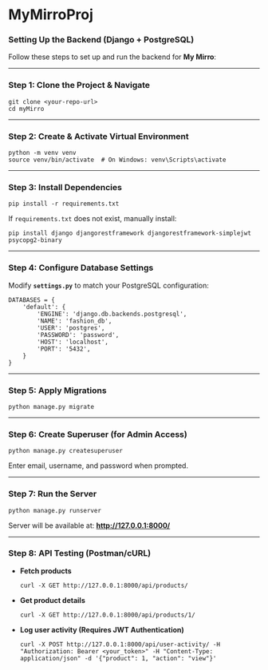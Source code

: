# MyMirroProj

### **Setting Up the Backend (Django + PostgreSQL)**  

Follow these steps to set up and run the backend for **My Mirro**:

---

### **Step 1: Clone the Project & Navigate**
```
git clone <your-repo-url>
cd myMirro
```

---

### **Step 2: Create & Activate Virtual Environment**
```
python -m venv venv
source venv/bin/activate  # On Windows: venv\Scripts\activate
```

---

### **Step 3: Install Dependencies**
```
pip install -r requirements.txt
```
If `requirements.txt` does not exist, manually install:
```
pip install django djangorestframework djangorestframework-simplejwt psycopg2-binary
```

---

### **Step 4: Configure Database Settings**
Modify **`settings.py`** to match your PostgreSQL configuration:
```
DATABASES = {
    'default': {
        'ENGINE': 'django.db.backends.postgresql',
        'NAME': 'fashion_db',
        'USER': 'postgres',
        'PASSWORD': 'password',
        'HOST': 'localhost',
        'PORT': '5432',
    }
}
```

---

### **Step 5: Apply Migrations**
```
python manage.py migrate
```

---

### **Step 6: Create Superuser (for Admin Access)**
```
python manage.py createsuperuser
```
Enter email, username, and password when prompted.

---

### **Step 7: Run the Server**
```
python manage.py runserver
```
Server will be available at: **http://127.0.0.1:8000/**

---

### **Step 8: API Testing (Postman/cURL)**
- **Fetch products**  
  ```
  curl -X GET http://127.0.0.1:8000/api/products/
  ```
- **Get product details**  
  ```
  curl -X GET http://127.0.0.1:8000/api/products/1/
  ```
- **Log user activity (Requires JWT Authentication)**  
  ```
  curl -X POST http://127.0.0.1:8000/api/user-activity/ -H "Authorization: Bearer <your_token>" -H "Content-Type: application/json" -d '{"product": 1, "action": "view"}'
  ```
